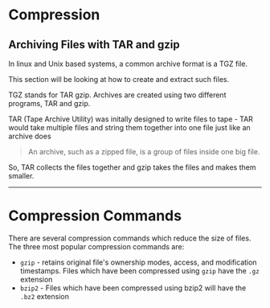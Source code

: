 # Compression

## Archiving Files with TAR and gzip

In linux and Unix based systems, a common archive format is a TGZ file.

This section will be looking at how to create and extract such files. 

TGZ stands for TAR gzip. Archives are created using two different programs, TAR and gzip.

TAR (Tape Archive Utility) was initally designed to write files to tape - TAR would take multiple files and string them together into one file just like an archive does
> An archive, such as a zipped file, is a group of files inside one big file. 

So, TAR collects the files together and gzip takes the files and makes them smaller. 



















---

# Compression Commands 


There are several compression commands which reduce the size of files. The three most popular compression commands are: 


* `gzip` - retains original file's ownership modes, access, and modification timestamps. Files which have been compressed using `gzip` have the `.gz` extension
* `bzip2` - Files which have been compressed using bzip2 will have the `.bz2` extension 






















